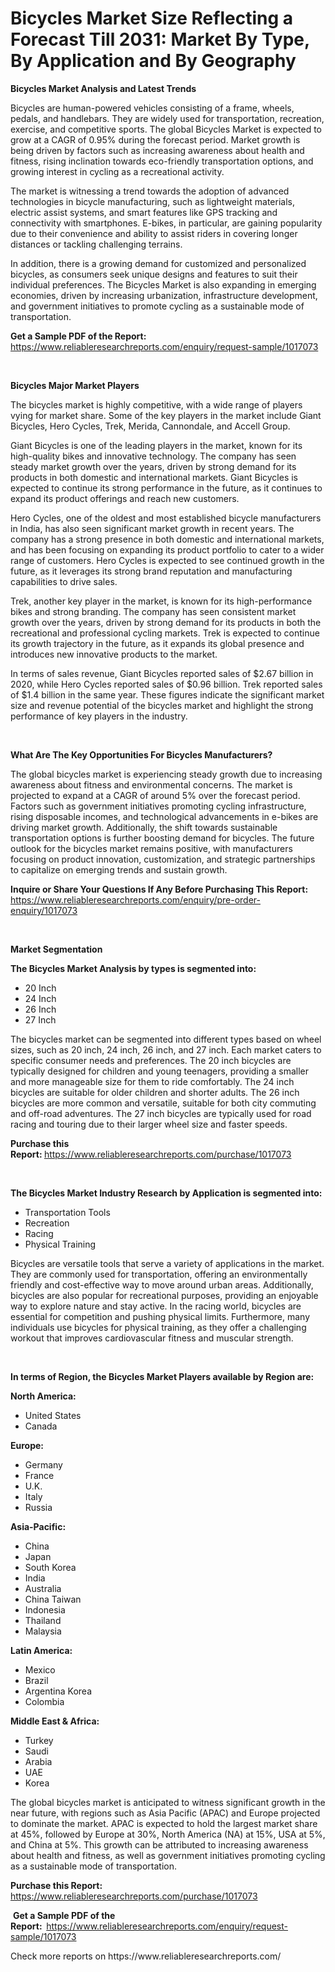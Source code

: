 <p><h1>Bicycles Market Size Reflecting a Forecast Till 2031: Market By Type, By Application and By Geography</h1></p><p><strong>Bicycles Market Analysis and Latest Trends</strong></p>
<p><p>Bicycles are human-powered vehicles consisting of a frame, wheels, pedals, and handlebars. They are widely used for transportation, recreation, exercise, and competitive sports. The global Bicycles Market is expected to grow at a CAGR of 0.95% during the forecast period. Market growth is being driven by factors such as increasing awareness about health and fitness, rising inclination towards eco-friendly transportation options, and growing interest in cycling as a recreational activity.</p><p>The market is witnessing a trend towards the adoption of advanced technologies in bicycle manufacturing, such as lightweight materials, electric assist systems, and smart features like GPS tracking and connectivity with smartphones. E-bikes, in particular, are gaining popularity due to their convenience and ability to assist riders in covering longer distances or tackling challenging terrains.</p><p>In addition, there is a growing demand for customized and personalized bicycles, as consumers seek unique designs and features to suit their individual preferences. The Bicycles Market is also expanding in emerging economies, driven by increasing urbanization, infrastructure development, and government initiatives to promote cycling as a sustainable mode of transportation.</p></p>
<p><strong>Get a Sample PDF of the Report:&nbsp;</strong> <a href="https://www.reliableresearchreports.com/enquiry/request-sample/1017073">https://www.reliableresearchreports.com/enquiry/request-sample/1017073</a></p>
<p>&nbsp;</p>
<p><strong>Bicycles Major Market Players</strong></p>
<p><p>The bicycles market is highly competitive, with a wide range of players vying for market share. Some of the key players in the market include Giant Bicycles, Hero Cycles, Trek, Merida, Cannondale, and Accell Group.</p><p>Giant Bicycles is one of the leading players in the market, known for its high-quality bikes and innovative technology. The company has seen steady market growth over the years, driven by strong demand for its products in both domestic and international markets. Giant Bicycles is expected to continue its strong performance in the future, as it continues to expand its product offerings and reach new customers.</p><p>Hero Cycles, one of the oldest and most established bicycle manufacturers in India, has also seen significant market growth in recent years. The company has a strong presence in both domestic and international markets, and has been focusing on expanding its product portfolio to cater to a wider range of customers. Hero Cycles is expected to see continued growth in the future, as it leverages its strong brand reputation and manufacturing capabilities to drive sales.</p><p>Trek, another key player in the market, is known for its high-performance bikes and strong branding. The company has seen consistent market growth over the years, driven by strong demand for its products in both the recreational and professional cycling markets. Trek is expected to continue its growth trajectory in the future, as it expands its global presence and introduces new innovative products to the market.</p><p>In terms of sales revenue, Giant Bicycles reported sales of $2.67 billion in 2020, while Hero Cycles reported sales of $0.96 billion. Trek reported sales of $1.4 billion in the same year. These figures indicate the significant market size and revenue potential of the bicycles market and highlight the strong performance of key players in the industry.</p></p>
<p>&nbsp;</p>
<p><strong>What Are The Key Opportunities For Bicycles Manufacturers?</strong></p>
<p><p>The global bicycles market is experiencing steady growth due to increasing awareness about fitness and environmental concerns. The market is projected to expand at a CAGR of around 5% over the forecast period. Factors such as government initiatives promoting cycling infrastructure, rising disposable incomes, and technological advancements in e-bikes are driving market growth. Additionally, the shift towards sustainable transportation options is further boosting demand for bicycles. The future outlook for the bicycles market remains positive, with manufacturers focusing on product innovation, customization, and strategic partnerships to capitalize on emerging trends and sustain growth.</p></p>
<p><strong>Inquire or Share Your Questions If Any Before Purchasing This Report:</strong> <a href="https://www.reliableresearchreports.com/enquiry/pre-order-enquiry/1017073">https://www.reliableresearchreports.com/enquiry/pre-order-enquiry/1017073</a></p>
<p>&nbsp;</p>
<p><strong>Market Segmentation</strong></p>
<p><strong>The Bicycles Market Analysis by types is segmented into:</strong></p>
<p><ul><li>20 Inch</li><li>24 Inch</li><li>26 Inch</li><li>27 Inch</li></ul></p>
<p><p>The bicycles market can be segmented into different types based on wheel sizes, such as 20 inch, 24 inch, 26 inch, and 27 inch. Each market caters to specific consumer needs and preferences. The 20 inch bicycles are typically designed for children and young teenagers, providing a smaller and more manageable size for them to ride comfortably. The 24 inch bicycles are suitable for older children and shorter adults. The 26 inch bicycles are more common and versatile, suitable for both city commuting and off-road adventures. The 27 inch bicycles are typically used for road racing and touring due to their larger wheel size and faster speeds.</p></p>
<p><strong>Purchase this Report:&nbsp;</strong><a href="https://www.reliableresearchreports.com/purchase/1017073">https://www.reliableresearchreports.com/purchase/1017073</a></p>
<p>&nbsp;</p>
<p><strong>The Bicycles Market Industry Research by Application is segmented into:</strong></p>
<p><ul><li>Transportation Tools</li><li>Recreation</li><li>Racing</li><li>Physical Training</li></ul></p>
<p><p>Bicycles are versatile tools that serve a variety of applications in the market. They are commonly used for transportation, offering an environmentally friendly and cost-effective way to move around urban areas. Additionally, bicycles are also popular for recreational purposes, providing an enjoyable way to explore nature and stay active. In the racing world, bicycles are essential for competition and pushing physical limits. Furthermore, many individuals use bicycles for physical training, as they offer a challenging workout that improves cardiovascular fitness and muscular strength.</p></p>
<p>&nbsp;</p>
<p><strong>In terms of Region, the Bicycles Market Players available by Region are:</strong></p>
<p>
    <p> <strong> North America: </strong>
        <ul>
            <li>United States</li>
            <li>Canada</li>
        </ul>
        </p> 
    <p> <strong> Europe: </strong>
        <ul>
            <li>Germany</li>
            <li>France</li>
            <li>U.K.</li>
            <li>Italy</li>
            <li>Russia</li>
        </ul>
        </p> 
    <p> <strong> Asia-Pacific: </strong>
        <ul>
            <li>China</li>
            <li>Japan</li>
            <li>South Korea</li>
            <li>India</li>
            <li>Australia</li>
            <li>China Taiwan</li>
            <li>Indonesia</li>
            <li>Thailand</li>
            <li>Malaysia</li>
        </ul>
        </p> 
    <p> <strong> Latin America: </strong>
        <ul>
            <li>Mexico</li>
            <li>Brazil</li>
            <li>Argentina Korea</li>
            <li>Colombia</li>
        </ul>
        </p> 
    <p> <strong> Middle East & Africa: </strong>
        <ul>
            <li>Turkey</li>
            <li>Saudi</li>
            <li>Arabia</li>
            <li>UAE</li>
            <li>Korea</li>
        </ul>
    </p>
    </p>
<p><p>The global bicycles market is anticipated to witness significant growth in the near future, with regions such as Asia Pacific (APAC) and Europe projected to dominate the market. APAC is expected to hold the largest market share at 45%, followed by Europe at 30%, North America (NA) at 15%, USA at 5%, and China at 5%. This growth can be attributed to increasing awareness about health and fitness, as well as government initiatives promoting cycling as a sustainable mode of transportation.</p></p>
<p><strong>Purchase this Report: </strong><a href="https://www.reliableresearchreports.com/purchase/1017073">https://www.reliableresearchreports.com/purchase/1017073</a></p>
<p>&nbsp;<strong>Get a Sample PDF of the Report:&nbsp;&nbsp;</strong><a href="https://www.reliableresearchreports.com/enquiry/request-sample/1017073">https://www.reliableresearchreports.com/enquiry/request-sample/1017073</a></p>
<p><strong></strong></p>
<p>Check more reports on https://www.reliableresearchreports.com/</p>